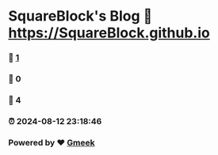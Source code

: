 # SquareBlock's Blog :link: https://SquareBlock.github.io 
### :page_facing_up: [1](https://SquareBlock.github.io/tag.html) 
### :speech_balloon: 0 
### :hibiscus: 4 
### :alarm_clock: 2024-08-12 23:18:46 
### Powered by :heart: [Gmeek](https://github.com/Meekdai/Gmeek)
